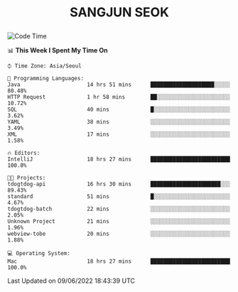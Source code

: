 <h1>
 <p align="center">
   SANGJUN SEOK
 </p>
</h1>

<!--START_SECTION:waka-->
![Code Time](http://img.shields.io/badge/Code%20Time-0%20secs-blue)

📊 **This Week I Spent My Time On** 

```text
⌚︎ Time Zone: Asia/Seoul

💬 Programming Languages: 
Java                     14 hrs 51 mins      ████████████████████░░░░░   80.48% 
HTTP Request             1 hr 58 mins        ██░░░░░░░░░░░░░░░░░░░░░░░   10.72% 
SQL                      40 mins             █░░░░░░░░░░░░░░░░░░░░░░░░   3.62% 
YAML                     38 mins             ░░░░░░░░░░░░░░░░░░░░░░░░░   3.49% 
XML                      17 mins             ░░░░░░░░░░░░░░░░░░░░░░░░░   1.58%

🔥 Editors: 
IntelliJ                 18 hrs 27 mins      █████████████████████████   100.0%

🐱‍💻 Projects: 
tdogtdog-api             16 hrs 30 mins      ██████████████████████░░░   89.43% 
standard                 51 mins             █░░░░░░░░░░░░░░░░░░░░░░░░   4.67% 
tdogtdog-batch           22 mins             ░░░░░░░░░░░░░░░░░░░░░░░░░   2.05% 
Unknown Project          21 mins             ░░░░░░░░░░░░░░░░░░░░░░░░░   1.96% 
webview-tobe             20 mins             ░░░░░░░░░░░░░░░░░░░░░░░░░   1.88%

💻 Operating System: 
Mac                      18 hrs 27 mins      █████████████████████████   100.0%

```


 Last Updated on 09/06/2022 18:43:39 UTC
<!--END_SECTION:waka-->
